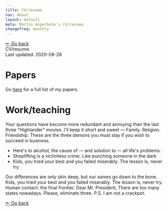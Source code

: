 ```yaml
---
title: CV/resume
nav: About
layout: default
meta: Martin Asperholm's CV/resume.
changefreq: monthly
---
```


<div class="article_back_top"><a href="/about/">&#8676; Go back</a></div>

<div class="article_start">
	<div class="article_title">CV/resume</div>
	<div class="article_last_updated">Last updated: 2020-08-28</div>
</div>


# Papers

Go [here](./texts/) for a full list of my papers.

# Work/teaching

Your questions have become more redundant and annoying than the last three "Highlander" movies. I'll keep it short and sweet — Family. Religion. Friendship. These are the three demons you must slay if you wish to succeed in business.

* Here's to alcohol, the cause of — and solution to — all life's problems.
* Shoplifting is a victimless crime. Like punching someone in the dark.
* Kids, you tried your best and you failed miserably. The lesson is, never try.

Our differences are only skin deep, but our sames go down to the bone. Kids, you tried your best and you failed miserably. The lesson is, never try. Human contact: the final frontier. Dear Mr. President, There are too many states nowadays. Please, eliminate three. P.S. I am not a crackpot.

<div class="article_back_bottom"><a href="/about/">&#8676; Go back</a></div>
